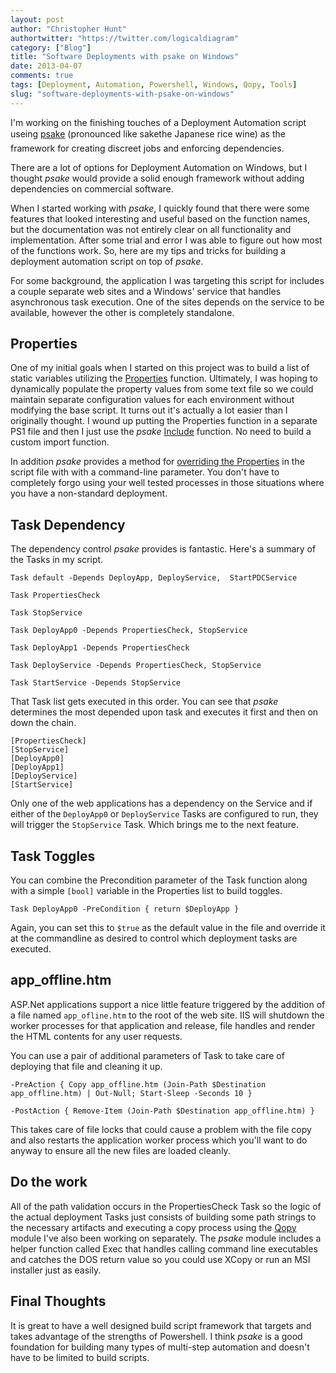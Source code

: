 ```yaml
---
layout: post
author: "Christopher Hunt"
authortwitter: "https://twitter.com/logicaldiagram"
category: ["Blog"]
title: "Software Deployments with psake on Windows"
date: 2013-04-07
comments: true
tags: [Deployment, Automation, Powershell, Windows, Qopy, Tools]
slug: "software-deployments-with-psake-on-windows"
---
```

I'm working on the finishing touches of a Deployment Automation script useing [psake](https://github.com/psake/psake) (pronounced like sake&#151;the Japanese rice wine) as the framework for creating discreet jobs and enforcing dependencies. 

<!--more-->

There are a lot of options for Deployment Automation on Windows, but I thought _psake_ would provide a solid enough framework without adding dependencies on commercial software.

When I started working with _psake_, I quickly found that there were some features that looked interesting and useful based on the function names, but the documentation was not entirely clear on all functionality and implementation. After some trial and error I was able to figure out how most of the functions work. So, here are my tips and tricks for building a deployment automation script on top of _psake_.

For some background, the application I was targeting this script for includes a couple separate web sites and a Windows' service that handles asynchronous task execution. One of the sites depends on the service to be available, however the other is completely standalone.

## Properties
One of my initial goals when I started on this project was to build a list of static variables utilizing the [Properties](https://github.com/psake/psake/wiki/What-is-the-structure-of-a-psake-build-script%3F) function. Ultimately, I was hoping to dynamically populate the property values from some text file so we could maintain separate configuration values for each environment without modifying the base script. It turns out it's actually a lot easier than I originally thought. I wound up putting the Properties function in a separate PS1 file and then I just use the _psake_ [Include](https://github.com/psake/psake/wiki/How-can-I-access-functions-that-are-in-other-script-files-from-within-psake%3F) function. No need to build a custom import function. 

In addition _psake_ provides a method for [overriding the Properties](https://github.com/psake/psake/wiki/How-can-I-override-a-property-defined-in-my-psake-script%3F) in the script file with with a command-line parameter. You don't have to completely forgo using your well tested processes in those situations where you have a non-standard deployment.

## Task Dependency
The dependency control _psake_ provides is fantastic. Here's a summary of the Tasks in my script.

	Task default -Depends DeployApp, DeployService,  StartPDCService

	Task PropertiesCheck

	Task StopService

	Task DeployApp0 -Depends PropertiesCheck, StopService

	Task DeployApp1 -Depends PropertiesCheck

	Task DeployService -Depends PropertiesCheck, StopService

	Task StartService -Depends StopService

That Task list gets executed in this order. You can see that _psake_ determines the most depended upon task and executes it first and then on down the chain.

    [PropertiesCheck]
    [StopService]
    [DeployApp0]
    [DeployApp1]
    [DeployService]
    [StartService]

Only one of the web applications has a dependency on the Service and if either of the `DeployApp0` or `DeployService` Tasks are configured to run, they will trigger the `StopService` Task. Which brings me to the next feature.

## Task Toggles
You can combine the Precondition parameter of the Task function along with a simple `[bool]` variable in the Properties list to build toggles.

    Task DeployApp0 -PreCondition { return $DeployApp }

Again, you can set this to `$true` as the default value in the file and override it at the commandline as desired to control which deployment tasks are executed.

## app_offline.htm
ASP.Net applications support a nice little feature triggered by the addition of a file named `app_ofline.htm` to the root of the web site. IIS will shutdown the worker processes for that application and release, file handles and render the HTML contents for any user requests.

You can use a pair of additional parameters of Task to take care of deploying that file and cleaning it up.

    -PreAction { Copy app_offline.htm (Join-Path $Destination app_offline.htm) | Out-Null; Start-Sleep -Seconds 10 }

    -PostAction { Remove-Item (Join-Path $Destination app_offline.htm) }

This takes care of file locks that could cause a problem with the file copy and also restarts the application worker process which you'll want to do anyway to ensure all the new files are loaded cleanly.

## Do the work
All of the path validation occurs in the PropertiesCheck Task so the logic of the actual deployment Tasks just consists of building some path strings to the necessary artifacts and executing a copy process using the [Qopy](https://github.com/cdhunt/Qopy) module I've also been working on separately. The _psake_ module includes a helper function called Exec that handles calling command line executables and catches the DOS return value so you could use XCopy or run an MSI installer just as easily.

## Final Thoughts
It is great to have a well designed build script framework that targets and takes advantage of the strengths of Powershell. I think _psake_ is a good foundation for building many types of multi-step automation and doesn't have to be limited to build scripts.
